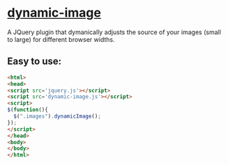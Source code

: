 # [dynamic-image](http://tonyspiro.com)
A JQuery plugin that dymanically adjusts the source of your images (small to large) for different browser widths.

Easy to use:
-------
``` html
<html>
<head>
<script src='jquery.js'></script>
<script src='dynamic-image.js'></script>
<script>
$(function(){
  $(".images").dynamicImage(); 
});
</script>
</head>
<body>
</body>
</html>
```
